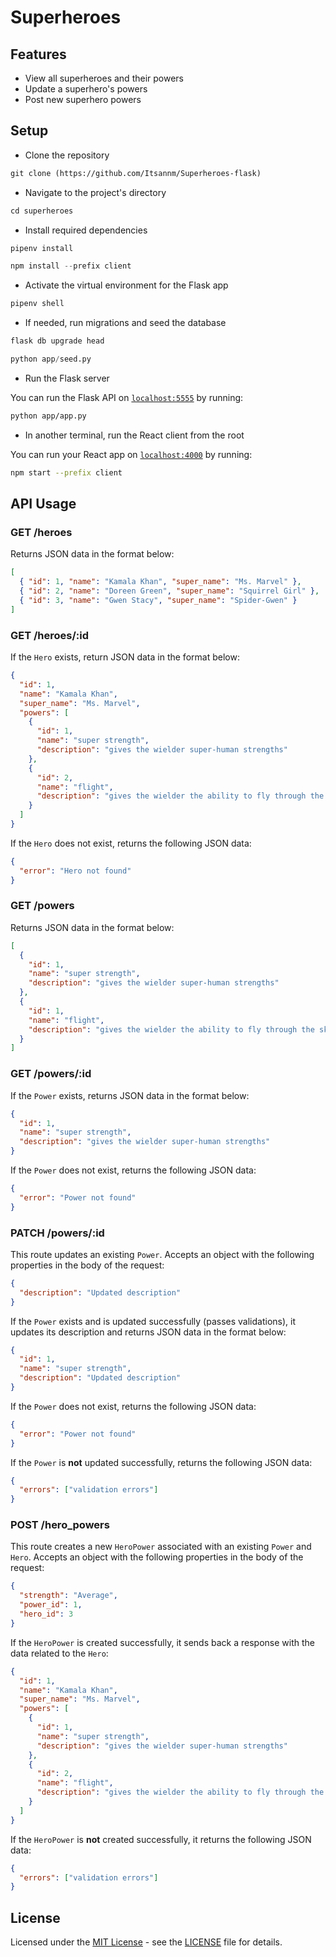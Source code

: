 # Superheroes

## Features

- View all superheroes and their powers
- Update a superhero's powers
- Post new superhero powers

## Setup

- Clone the repository

```txt
git clone (https://github.com/Itsannm/Superheroes-flask)
```

- Navigate to the project's directory

```txt
cd superheroes
```

- Install required dependencies

```python
pipenv install

npm install --prefix client
```

- Activate the virtual environment for the Flask app

```python
pipenv shell
```

- If needed, run migrations and seed the database

```python
flask db upgrade head

python app/seed.py
```

- Run the Flask server

You can run the Flask API on [`localhost:5555`](http://localhost:5555) by running:

```sh
python app/app.py
```

- In another terminal, run the React client from the root

You can run your React app on [`localhost:4000`](http://localhost:4000) by running:

```sh
npm start --prefix client
```

## API Usage

### GET /heroes

Returns JSON data in the format below:

```json
[
  { "id": 1, "name": "Kamala Khan", "super_name": "Ms. Marvel" },
  { "id": 2, "name": "Doreen Green", "super_name": "Squirrel Girl" },
  { "id": 3, "name": "Gwen Stacy", "super_name": "Spider-Gwen" }
]
```

### GET /heroes/:id

If the `Hero` exists, return JSON data in the format below:

```json
{
  "id": 1,
  "name": "Kamala Khan",
  "super_name": "Ms. Marvel",
  "powers": [
    {
      "id": 1,
      "name": "super strength",
      "description": "gives the wielder super-human strengths"
    },
    {
      "id": 2,
      "name": "flight",
      "description": "gives the wielder the ability to fly through the skies at supersonic speed"
    }
  ]
}
```

If the `Hero` does not exist, returns the following JSON data:

```json
{
  "error": "Hero not found"
}
```

### GET /powers

Returns JSON data in the format below:

```json
[
  {
    "id": 1,
    "name": "super strength",
    "description": "gives the wielder super-human strengths"
  },
  {
    "id": 1,
    "name": "flight",
    "description": "gives the wielder the ability to fly through the skies at supersonic speed"
  }
]
```

### GET /powers/:id

If the `Power` exists, returns JSON data in the format below:

```json
{
  "id": 1,
  "name": "super strength",
  "description": "gives the wielder super-human strengths"
}
```

If the `Power` does not exist, returns the following JSON data:

```json
{
  "error": "Power not found"
}
```

### PATCH /powers/:id

This route updates an existing `Power`. Accepts an object with
the following properties in the body of the request:

```json
{
  "description": "Updated description"
}
```

If the `Power` exists and is updated successfully (passes validations), it updates
its description and returns JSON data in the format below:

```json
{
  "id": 1,
  "name": "super strength",
  "description": "Updated description"
}
```

If the `Power` does not exist, returns the following JSON data:

```json
{
  "error": "Power not found"
}
```

If the `Power` is **not** updated successfully, returns the following JSON data:

```json
{
  "errors": ["validation errors"]
}
```

### POST /hero_powers

This route creates a new `HeroPower` associated with an
existing `Power` and `Hero`. Accepts an object with the following
properties in the body of the request:

```json
{
  "strength": "Average",
  "power_id": 1,
  "hero_id": 3
}
```

If the `HeroPower` is created successfully, it sends back a response with the data
related to the `Hero`:

```json
{
  "id": 1,
  "name": "Kamala Khan",
  "super_name": "Ms. Marvel",
  "powers": [
    {
      "id": 1,
      "name": "super strength",
      "description": "gives the wielder super-human strengths"
    },
    {
      "id": 2,
      "name": "flight",
      "description": "gives the wielder the ability to fly through the skies at supersonic speed"
    }
  ]
}
```

If the `HeroPower` is **not** created successfully, it returns the following
JSON data:

```json
{
  "errors": ["validation errors"]
}
```

## License

Licensed under the [MIT License](LICENSE) - see the [LICENSE](LICENSE) file for details.
